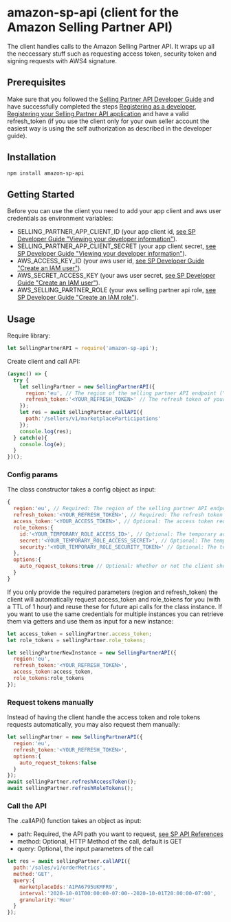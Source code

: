 # amazon-sp-api (client for the Amazon Selling Partner API)
The client handles calls to the Amazon Selling Partner API. It wraps up all the neccessary stuff such as requesting access token, security token and signing requests with AWS4 signature.

## Prerequisites
Make sure that you followed the [Selling Partner API Developer Guide](https://github.com/amzn/selling-partner-api-docs/blob/main/guides/developer-guide/SellingPartnerApiDeveloperGuide.md) and have successfully completed the steps [Registering as a developer](https://github.com/amzn/selling-partner-api-docs/blob/main/guides/developer-guide/SellingPartnerApiDeveloperGuide.md#registering-as-a-developer), [Registering your Selling Partner API application](https://github.com/amzn/selling-partner-api-docs/blob/main/guides/developer-guide/SellingPartnerApiDeveloperGuide.md#registering-your-selling-partner-api-application) and have a valid refresh_token (if you use the client only for your own seller account the easiest way is using the self authorization as described in the developer guide).

## Installation
```bash
npm install amazon-sp-api
```

## Getting Started
Before you can use the client you need to add your app client and aws user credentials as environment variables:

* SELLING_PARTNER_APP_CLIENT_ID (your app client id, [see SP Developer Guide "Viewing your developer information"](https://github.com/amzn/selling-partner-api-docs/blob/main/guides/developer-guide/SellingPartnerApiDeveloperGuide.md#viewing-your-developer-information)). 
* SELLING_PARTNER_APP_CLIENT_SECRET (your app client secret, [see SP Developer Guide "Viewing your developer information"](https://github.com/amzn/selling-partner-api-docs/blob/main/guides/developer-guide/SellingPartnerApiDeveloperGuide.md#viewing-your-developer-information)). 
* AWS_ACCESS_KEY_ID (your aws user id, [see SP Developer Guide "Create an IAM user"](https://github.com/amzn/selling-partner-api-docs/blob/main/guides/developer-guide/SellingPartnerApiDeveloperGuide.md#step-2-create-an-iam-user)). 
* AWS_SECRET_ACCESS_KEY (your aws user secret, [see SP Developer Guide "Create an IAM user"](https://github.com/amzn/selling-partner-api-docs/blob/main/guides/developer-guide/SellingPartnerApiDeveloperGuide.md#step-2-create-an-iam-user)). 
* AWS_SELLING_PARTNER_ROLE (your aws selling partner api role, [see SP Developer Guide "Create an IAM role"](https://github.com/amzn/selling-partner-api-docs/blob/main/guides/developer-guide/SellingPartnerApiDeveloperGuide.md#step-4-create-an-iam-role)). 

## Usage
Require library:
```javascript
let SellingPartnerAPI = require('amazon-sp-api');
```

Create client and call API:
```javascript
(async() => {
  try {
    let sellingPartner = new SellingPartnerAPI({
      region:'eu', // The region of the selling partner API endpoint ("eu", "na" or "fe")
      refresh_token:'<YOUR_REFRESH_TOKEN>' // The refresh token of your app user
    });
    let res = await sellingPartner.callAPI({
      path:'/sellers/v1/marketplaceParticipations'
    });
    console.log(res);
  } catch(e){
    console.log(e);
  }
})();
```

### Config params

The class constructor takes a config object as input:
```javascript
{
  region:'eu', // Required: The region of the selling partner API endpoint ("eu", "na" or "fe")
  refresh_token:'<YOUR_REFRESH_TOKEN>', // Required: The refresh token of your app user
  access_token:'<YOUR_ACCESS_TOKEN>', // Optional: The access token requested with the refresh token of the app user
  role_tokens:{ 
    id:'<YOUR_TEMPORARY_ROLE_ACCESS_ID>', // Optional: The temporary access id for the sp api role of the iam user
    secret:'<YOUR_TEMPORARY_ROLE_ACCESS_SECRET>', // Optional: The temporary access secret for the sp api role of the iam user
    security:'<YOUR_TEMPORARY_ROLE_SECURITY_TOKEN>' // Optional: The temporary security token for the sp api role of the iam user
  },
  options:{
    auto_request_tokens:true // Optional: Whether or not the client should retrieve new access and role tokens if non given or expired. Default is true
  }
}
```
If you only provide the required parameters (region and refresh_token) the client will automatically request access_token and role_tokens for you (with a TTL of 1 hour) and reuse these for future api calls for the class instance.
If you want to use the same credentials for multiple instances you can retrieve them via getters and use them as input for a new instance:
```javascript
let access_token = sellingPartner.access_token;
let role_tokens = sellingPartner.role_tokens;

let sellingPartnerNewInstance = new SellingPartnerAPI({
  region:'eu',
  refresh_token:'<YOUR_REFRESH_TOKEN>',
  access_token:access_token,
  role_tokens:role_tokens
});
```

### Request tokens manually

Instead of having the client handle the access token and role tokens requests automatically, you may also request them manually:
```javascript
let sellingPartner = new SellingPartnerAPI({
  region:'eu',
  refresh_token:'<YOUR_REFRESH_TOKEN>',
  options:{
    auto_request_tokens:false
  }
});
await sellingPartner.refreshAccessToken();
await sellingPartner.refreshRoleTokens();
```

### Call the API

The .callAPI() function takes an object as input:
* path: Required, the API path you want to request, [see SP API References](https://github.com/amzn/selling-partner-api-docs/tree/main/references)
* method: Optional, HTTP Method of the call, default is GET
* query: Optional, the input parameters of the call
```javascript
let res = await sellingPartner.callAPI({
  path:'/sales/v1/orderMetrics',
  method:'GET',
  query:{
    marketplaceIds:'A1PA6795UKMFR9',
    interval:'2020-10-01T00:00:00-07:00--2020-10-01T20:00:00-07:00',
    granularity:'Hour'
  }
});
```